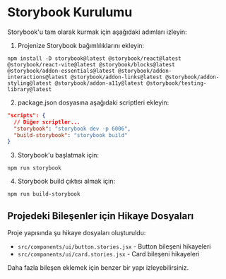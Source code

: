 
# Storybook Kurulumu

Storybook'u tam olarak kurmak için aşağıdaki adımları izleyin:

1. Projenize Storybook bağımlılıklarını ekleyin:
```
npm install -D storybook@latest @storybook/react@latest @storybook/react-vite@latest @storybook/blocks@latest @storybook/addon-essentials@latest @storybook/addon-interactions@latest @storybook/addon-links@latest @storybook/addon-styling@latest @storybook/addon-a11y@latest @storybook/testing-library@latest
```

2. package.json dosyasına aşağıdaki scriptleri ekleyin:
```json
"scripts": {
  // Diğer scriptler...
  "storybook": "storybook dev -p 6006",
  "build-storybook": "storybook build"
}
```

3. Storybook'u başlatmak için:
```
npm run storybook
```

4. Storybook build çıktısı almak için:
```
npm run build-storybook
```

## Projedeki Bileşenler için Hikaye Dosyaları

Proje yapısında şu hikaye dosyaları oluşturuldu:

- `src/components/ui/button.stories.jsx` - Button bileşeni hikayeleri
- `src/components/ui/card.stories.jsx` - Card bileşeni hikayeleri

Daha fazla bileşen eklemek için benzer bir yapı izleyebilirsiniz.
